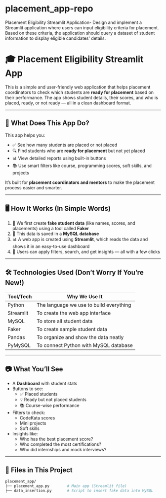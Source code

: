 # placement_app-repo
Placement Eligibility Streamlit Application- Design and implement a Streamlit application where users can input eligibility criteria for placement. Based on these criteria, the application should query a dataset of student information to display eligible candidates' details.


# 🎓 Placement Eligibility Streamlit App

This is a simple and user-friendly web application that helps placement coordinators to check which students are **ready for placement** based on their performance. The app shows student details, their scores, and who is placed, ready, or not ready — all in a clean dashboard format.

---

## 📌 What Does This App Do?

This app helps you:

- ✅ See how many students are placed or not placed
- 🔍 Find students who are **ready for placement** but not yet placed
- 📊 View detailed reports using built-in buttons
- 📚 Use smart filters like course, programming scores, soft skills, and projects

It’s built for **placement coordinators and mentors** to make the placement process easier and smarter.

---

## 🖥️ How It Works (In Simple Words)

1. 🎯 We first create **fake student data** (like names, scores, and placements) using a tool called **Faker**
2. 💾 This data is saved in a **MySQL database** 
3. 📊 A web app is created using **Streamlit**, which reads the data and shows it in an easy-to-use dashboard
4. 🧠 Users can apply filters, search, and get insights — all with a few clicks

---

## 🛠️ Technologies Used (Don’t Worry If You’re New!)

| Tool/Tech     | Why We Use It |
|---------------|----------------|
| Python        | The language we use to build everything |
| Streamlit     | To create the web app interface |
| MySQL         | To store all student data |
| Faker         | To create sample student data |
| Pandas        | To organize and show the data neatly |
| PyMySQL       | To connect Python with MySQL database |

---

## 📷 What You’ll See

- A **Dashboard** with student stats
- Buttons to see:
  - ✅ Placed students
  - 💡 Ready but not placed students
  - 📚 Course-wise performance
- Filters to check:
  - CodeKata scores
  - Mini projects
  - Soft skills
- Insights like:
  - Who has the best placement score?
  - Who completed the most certifications?
  - Who did internships and mock interviews?

---

## 📂 Files in This Project

```bash
placement_app/
├── placement_app.py        # Main app (Streamlit file)
├── data_insertion.py       # Script to insert fake data into MySQL

